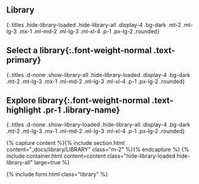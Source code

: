 ## Library
{:.titles .hide-library-loaded .hide-library-all .display-4 .bg-dark .mt-2 .mt-lg-3 .mx-1 .ml-md-2 .ml-lg-3 .ml-xl-4 .p-1 .px-lg-2 .rounded}

## Select a __library__{:.font-weight-normal .text-primary}
{:.titles .d-none .show-library-all .hide-library-loaded .display-4 .bg-dark .mt-2 .mt-lg-3 .mx-1 .ml-md-2 .ml-lg-3 .ml-xl-4 .p-1 .px-lg-2 .rounded}

## Explore __library__{:.font-weight-normal .text-highlight .pr-1 .library-name}
{:.titles .d-none .show-library-loaded .hide-library-all .display-4 .bg-dark .mt-2 .mt-lg-3 .mx-1 .ml-md-2 .ml-lg-3 .ml-xl-4 .p-1 .px-lg-2 .rounded}

{% capture content %}{% include section.html content="_docs/library/LIBRARY" class="m-2" %}{% endcapture %}
{% include container.html content=content class="hide-library-loaded hide-library-all" large=true %}

{% include form.html class="library" %}
